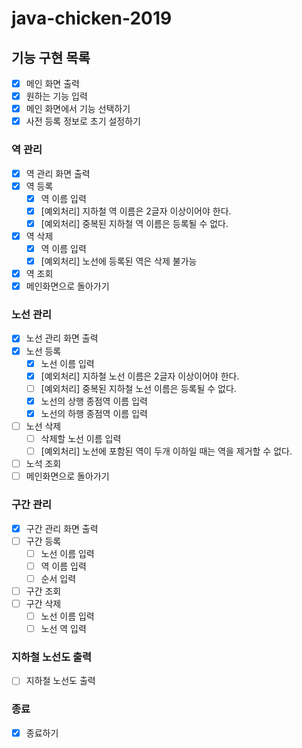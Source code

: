 # java-chicken-2019

## 기능 구현 목록
- [x] 메인 화면 출력
- [x] 원하는 기능 입력
- [x] 메인 화면에서 기능 선택하기
- [x] 사전 등록 정보로 초기 설정하기

### 역 관리
- [x] 역 관리 화면 출력
- [x] 역 등록
    - [x] 역 이름 입력
    - [x] [예외처리] 지하철 역 이름은 2글자 이상이어야 한다.
    - [x] [예외처리] 중복된 지하철 역 이름은 등록될 수 없다.
- [x] 역 삭제
    - [x] 역 이름 입력
    - [x] [예외처리] 노선에 등록된 역은 삭제 불가능
- [x] 역 조회
- [x] 메인화면으로 돌아가기

### 노선 관리
- [x] 노선 관리 화면 출력
- [x] 노선 등록
    - [x] 노선 이름 입력
    - [x] [예외처리] 지하철 노선 이름은 2글자 이상이어야 한다.
    - [ ] [예외처리] 중복된 지하철 노선 이름은 등록될 수 없다.
    - [x] 노선의 상행 종점역 이름 입력
    - [x] 노선의 하행 종점역 이름 입력
- [ ] 노선 삭제
    - [ ] 삭제할 노선 이름 입력
    - [ ] [예외처리] 노선에 포함된 역이 두개 이하일 때는 역을 제거할 수 없다.
- [ ] 노석 조회
- [ ] 메인화면으로 돌아가기

### 구간 관리
- [x] 구간 관리 화면 출력
- [ ] 구간 등록
    - [ ] 노선 이름 입력
    - [ ] 역 이름 입력
    - [ ] 순서 입력
- [ ] 구간 조회
- [ ] 구간 삭제
    - [ ] 노선 이름 입력
    - [ ] 노선 역 입력

### 지하철 노선도 출력
- [ ] 지하철 노선도 출력

### 종료
- [x] 종료하기